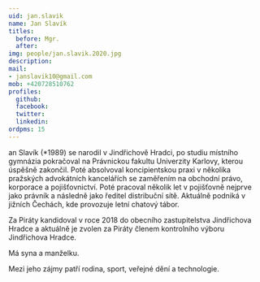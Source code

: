 ```yaml
---
uid: jan.slavik
name: Jan Slavík
titles:
  before: Mgr.
  after:
img: people/jan.slavik.2020.jpg
description: 
mail:
- janslavik10@gmail.com
mob: +420728510762
profiles:
  github:
  facebook:				
  twitter:
  linkedin:
ordpms: 15 
---
```


an Slavík (*1989) se narodil v Jindřichově Hradci, po studiu místního gymnázia pokračoval na Právnickou fakultu Univerzity Karlovy, kterou úspěšně zakončil. Poté absolvoval koncipientskou praxi v několika pražských advokátních kancelářích se zaměřením na obchodní právo, korporace a pojišťovnictví. Poté pracoval několik let v pojišťovně nejprve jako právník a následně jako ředitel distribuční sítě. Aktuálně podniká v jižních Čechách, kde provozuje letní chatový tábor.

Za Piráty kandidoval v roce 2018 do obecního zastupitelstva Jindřichova Hradce a aktuálně je zvolen za Piráty členem kontrolního výboru Jindřichova Hradce.

Má syna a manželku.

Mezi jeho zájmy patří rodina, sport, veřejné dění a technologie.
